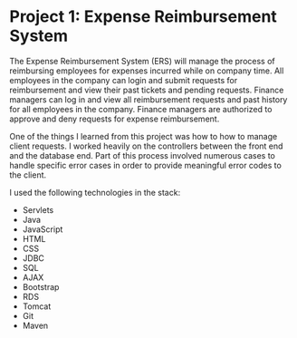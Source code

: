 # Project 1: Expense Reimbursement System

The Expense Reimbursement System (ERS) will manage the process of reimbursing 
employees for expenses incurred while on company time. All employees in the 
company can login and submit requests for reimbursement and view their past 
tickets and pending requests. Finance managers can log in and view all 
reimbursement requests and past history for all employees in the company. 
Finance managers are authorized to approve and deny requests for expense 
reimbursement.

One of the things I learned from this project was how to how to manage client 
requests. I worked heavily on the controllers between the front end 
and the database end. Part of this process involved numerous cases to handle 
specific error cases in order to provide meaningful error codes to the client. 

I used the following technologies in the stack: 
* Servlets
* Java
* JavaScript
* HTML
* CSS
* JDBC
* SQL
* AJAX
* Bootstrap
* RDS
* Tomcat
* Git
* Maven